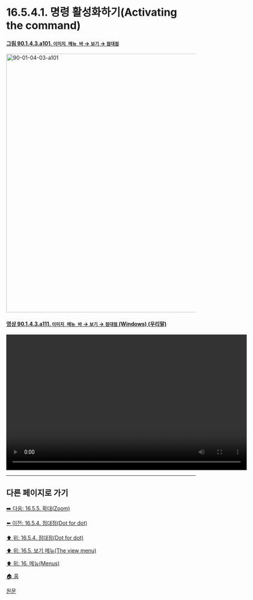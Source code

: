 # 16.5.4.1. 명령 활성화하기(Activating the command)

<a id="90-01-04-03-a101"></a>

#### [그림 90.1.4.3.a101. `이미지 메뉴 바` → `보기` → `점대점`](./90-01-04-03-dot_for_dot.md#90-01-04-03-a101)
<img width="940" height="687" alt="90-01-04-03-a101" src="https://github.com/user-attachments/assets/953a788f-8f98-4b3c-aa73-5941c157430c" />

<a id="90-01-04-03-a111"></a>

#### [영상 90.1.4.3.a111. `이미지 메뉴 바` → `보기` → `점대점` (Windows) (우리말)](./90-01-04-03-dot_for_dot.md#90-01-04-03-a111)
<video controls="controls" width="640" height="360" src="https://github.com/user-attachments/assets/f090858f-0d02-4275-96b3-4fd2f2aabb11"></video>

***

## 다른 페이지로 가기

[➡️ 다음: 16.5.5. 확대(Zoom)](./16-05-05-00-zoom.md)

[⬅️ 이전: 16.5.4. 점대점(Dot for dot)](./16-05-04-00-dot-for-dot.md)

[⬆️ 위: 16.5.4. 점대점(Dot for dot)](./16-05-04-00-dot-for-dot.md)

[⬆️ 위: 16.5. 보기 메뉴(The view menu)](./16-05-00-the-view-menu.md)

[⬆️ 위: 16. 메뉴(Menus)](./16-00-menus.md)

[🏠 홈](./00-home.md)

[원문](https://docs.gimp.org/2.10/ko/gimp-view-dot-for-dot.html#idm25433)